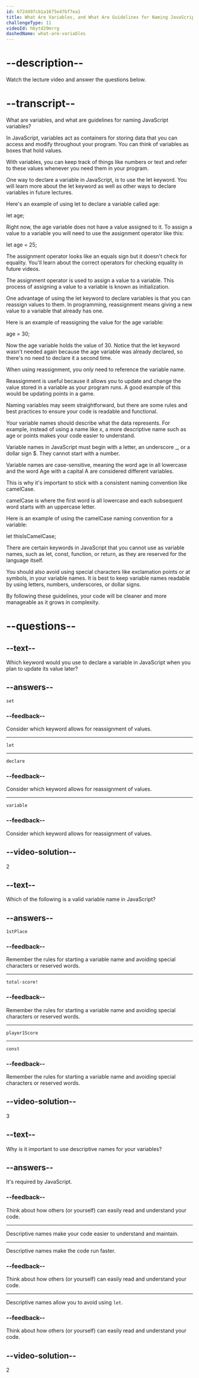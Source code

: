 ```yaml
---
id: 672d497cb1a1675e47bf7ea1
title: What Are Variables, and What Are Guidelines for Naming JavaScript Variables?
challengeType: 11
videoId: h6ytd29mrrg
dashedName: what-are-variables
---
```


# --description--

Watch the lecture video and answer the questions below.

# --transcript--

What are variables, and what are guidelines for naming JavaScript variables?

In JavaScript, variables act as containers for storing data that you can access and modify throughout your program. You can think of variables as boxes that hold values.

With variables, you can keep track of things like numbers or text and refer to these values whenever you need them in your program.

One way to declare a variable in JavaScript, is to use the let keyword. You will learn more about the let keyword as well as other ways to declare variables in future lectures.

Here's an example of using let to declare a variable called age:

let age;

Right now, the age variable does not have a value assigned to it. To assign a value to a variable you will need to use the assignment operator like this:

let age = 25;

The assignment operator looks like an equals sign but it doesn't check for equality. You'll learn about the correct operators for checking equality in future videos.

The assignment operator is used to assign a value to a variable. This process of assigning a value to a variable is known as initialization.

One advantage of using the let keyword to declare variables is that you can reassign values to them. In programming, reassignment means giving a new value to a variable that already has one.

Here is an example of reassigning the value for the age variable:

age = 30;

Now the age variable holds the value of 30. Notice that the let keyword wasn't needed again because the age variable was already declared, so there's no need to declare it a second time.

When using reassignment, you only need to reference the variable name.

Reassignment is useful because it allows you to update and change the value stored in a variable as your program runs. A good example of this would be updating points in a game.

Naming variables may seem straightforward, but there are some rules and best practices to ensure your code is readable and functional.

Your variable names should describe what the data represents. For example, instead of using a name like x, a more descriptive name such as age or points makes your code easier to understand.

Variable names in JavaScript must begin with a letter, an underscore _, or a dollar sign $. They cannot start with a number.

Variable names are case-sensitive, meaning the word age in all lowercase and the word Age with a capital A are considered different variables.

This is why it's important to stick with a consistent naming convention like camelCase.

camelCase is where the first word is all lowercase and each subsequent word starts with an uppercase letter.

Here is an example of using the camelCase naming convention for a variable:

let thisIsCamelCase;

There are certain keywords in JavaScript that you cannot use as variable names, such as let, const, function, or return, as they are reserved for the language itself.

You should also avoid using special characters like exclamation points or at symbols, in your variable names. It is best to keep variable names readable by using letters, numbers, underscores, or dollar signs.

By following these guidelines, your code will be cleaner and more manageable as it grows in complexity.

# --questions--

## --text--

Which keyword would you use to declare a variable in JavaScript when you plan to update its value later?

## --answers--

`set`

### --feedback--

Consider which keyword allows for reassignment of values.

---

`let`

---

`declare`

### --feedback--

Consider which keyword allows for reassignment of values.

---

`variable`

### --feedback--

Consider which keyword allows for reassignment of values.

## --video-solution--

2

## --text--

Which of the following is a valid variable name in JavaScript?

## --answers--

`1stPlace`

### --feedback--

Remember the rules for starting a variable name and avoiding special characters or reserved words.

---

`total-score!`

### --feedback--

Remember the rules for starting a variable name and avoiding special characters or reserved words.

---

`player1Score`

---

`const`

### --feedback--

Remember the rules for starting a variable name and avoiding special characters or reserved words.

## --video-solution--

3

## --text--

Why is it important to use descriptive names for your variables?

## --answers--

It's required by JavaScript.

### --feedback--

Think about how others (or yourself) can easily read and understand your code.

---

Descriptive names make your code easier to understand and maintain.

---

Descriptive names make the code run faster.

### --feedback--

Think about how others (or yourself) can easily read and understand your code.

---

Descriptive names allow you to avoid using `let`.

### --feedback--

Think about how others (or yourself) can easily read and understand your code.

## --video-solution--

2
